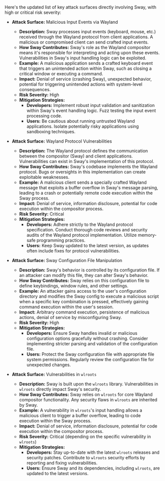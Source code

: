 Here's the updated list of key attack surfaces directly involving Sway, with high or critical risk severity:

*   **Attack Surface:** Malicious Input Events via Wayland
    *   **Description:** Sway processes input events (keyboard, mouse, etc.) received through the Wayland protocol from client applications. A malicious or compromised client can send crafted input events.
    *   **How Sway Contributes:** Sway's role as the Wayland compositor means it's responsible for interpreting and acting upon these events. Vulnerabilities in Sway's input handling logic can be exploited.
    *   **Example:** A malicious application sends a crafted keyboard event that triggers an unintended action within Sway, such as closing a critical window or executing a command.
    *   **Impact:** Denial of service (crashing Sway), unexpected behavior, potential for triggering unintended actions with system-level consequences.
    *   **Risk Severity:** High
    *   **Mitigation Strategies:**
        *   **Developers:** Implement robust input validation and sanitization within Sway's event handling logic. Fuzz testing the input event processing code.
        *   **Users:** Be cautious about running untrusted Wayland applications. Isolate potentially risky applications using sandboxing techniques.

*   **Attack Surface:** Wayland Protocol Vulnerabilities
    *   **Description:** The Wayland protocol defines the communication between the compositor (Sway) and client applications. Vulnerabilities can exist in Sway's implementation of this protocol.
    *   **How Sway Contributes:** Sway's codebase implements the Wayland protocol. Bugs or oversights in this implementation can create exploitable weaknesses.
    *   **Example:** A malicious client sends a specially crafted Wayland message that exploits a buffer overflow in Sway's message parsing, leading to a crash or potentially remote code execution within the Sway process.
    *   **Impact:** Denial of service, information disclosure, potential for code execution within the compositor process.
    *   **Risk Severity:** Critical
    *   **Mitigation Strategies:**
        *   **Developers:** Adhere strictly to the Wayland protocol specification. Conduct thorough code reviews and security audits of the Wayland protocol implementation. Utilize memory-safe programming practices.
        *   **Users:** Keep Sway updated to the latest version, as updates often include fixes for protocol vulnerabilities.

*   **Attack Surface:** Sway Configuration File Manipulation
    *   **Description:** Sway's behavior is controlled by its configuration file. If an attacker can modify this file, they can alter Sway's behavior.
    *   **How Sway Contributes:** Sway relies on this configuration file to define keybindings, window rules, and other settings.
    *   **Example:** An attacker gains access to the user's configuration directory and modifies the Sway config to execute a malicious script when a specific key combination is pressed, effectively gaining command execution within the user's session.
    *   **Impact:** Arbitrary command execution, persistence of malicious actions, denial of service by misconfiguring Sway.
    *   **Risk Severity:** High
    *   **Mitigation Strategies:**
        *   **Developers:** Ensure Sway handles invalid or malicious configuration options gracefully without crashing. Consider implementing stricter parsing and validation of the configuration file.
        *   **Users:** Protect the Sway configuration file with appropriate file system permissions. Regularly review the configuration file for unexpected changes.

*   **Attack Surface:** Vulnerabilities in `wlroots`
    *   **Description:** Sway is built upon the `wlroots` library. Vulnerabilities in `wlroots` directly impact Sway's security.
    *   **How Sway Contributes:** Sway relies on `wlroots` for core Wayland compositor functionality. Any security flaws in `wlroots` are inherited by Sway.
    *   **Example:** A vulnerability in `wlroots`'s input handling allows a malicious client to trigger a buffer overflow, leading to code execution within the Sway process.
    *   **Impact:** Denial of service, information disclosure, potential for code execution within the compositor process.
    *   **Risk Severity:** Critical (depending on the specific vulnerability in `wlroots`)
    *   **Mitigation Strategies:**
        *   **Developers:** Stay up-to-date with the latest `wlroots` releases and security patches. Contribute to `wlroots` security efforts by reporting and fixing vulnerabilities.
        *   **Users:** Ensure Sway and its dependencies, including `wlroots`, are updated to the latest versions.